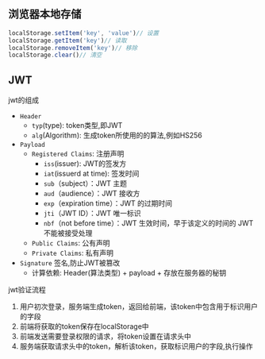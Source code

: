 ## 浏览器本地存储

```javascript
localStorage.setItem('key', 'value')// 设置
localStorage.getItem('key')// 读取
localStorage.removeItem('key')// 移除
localStorage.clear()// 清空
```



## JWT

jwt的组成

- `Header` 
  - `typ`(type): token类型,即JWT
  - `alg`(Algorithm): 生成token所使用的的算法,例如HS256 
- `Payload`
  - `Registered Claims`: 注册声明
    - `iss`(issuer): JWT的签发方
    - `iat`(issuerd at time): 签发时间
    - `sub`（subject）：JWT 主题
    - `aud`（audience）：JWT 接收方
    - `exp`（expiration time）：JWT 的过期时间
    - `jti`（JWT ID）：JWT 唯一标识
    - `nbf`（not before time）：JWT 生效时间，早于该定义的时间的 JWT 不能被接受处理
  - `Public Claims`: 公有声明
  - `Private Claims`: 私有声明
- `Signature` 签名,防止JWT被篡改
  - 计算依赖: Header(算法类型) + payload + 存放在服务器的秘钥



jwt验证流程

1. 用户初次登录，服务端生成token，返回给前端，该token中包含用于标识用户的字段
2. 前端将获取的token保存在localStorage中
3. 前端发送需要登录权限的请求，将token设置在请求头中
4. 服务端获取请求头中的token，解析该token，获取标识用户的字段,执行操作